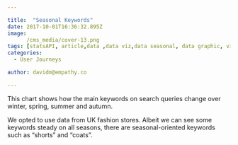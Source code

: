 ```yaml
---

title:  "Seasonal Keywords"
date: 2017-10-01T16:36:32.895Z
image:
      /cms_media/cover-13.png
tags: [statsAPI, article,data ,data viz,data seasonal, data graphic, visualization,infographics]  
categories:
  - User Journeys

author: davidm@empathy.co

---
```


<iyd-iframe src="/local-data-vis/2017-10-01-seasonal-keywords/" desktop-height="620px" tablet-height="" mobile-height="" framebimg-order="1"></iyd-iframe>

This chart shows how the main keywords on search queries change over winter, spring, summer and autumn. 

We opted to use data from UK fashion stores. Albeit we can see some keywords steady on all seasons, there are seasonal-oriented keywords such as “shorts” and “coats”.
